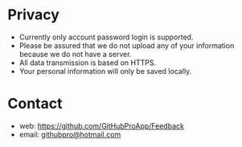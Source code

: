# Privacy

* Currently only account password login is supported.
* Please be assured that we do not upload any of your information because we do not have a server.
* All data transmission is based on HTTPS.
* Your personal information will only be saved locally.

# Contact 

* web: https://github.com/GitHubProApp/Feedback
* email: githubpro@hotmail.com

